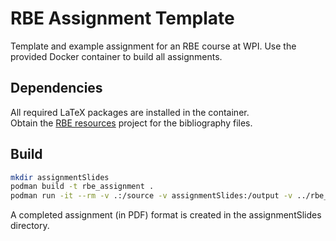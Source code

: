 # RBE Assignment Template 

Template and example assignment for an RBE course at WPI.  Use the provided Docker container to build all assignments.  

## Dependencies

All required LaTeX packages are installed in the container.  
Obtain the [RBE resources](https://github.com/dmflickinger/RBE550resources) project for the bibliography files.


## Build

```sh
mkdir assignmentSlides
podman build -t rbe_assignment .
podman run -it --rm -v .:/source -v assignmentSlides:/output -v ../rbe_resources:/bib rbe_assignment
```

A completed assignment (in PDF) format is created in the assignmentSlides directory.
